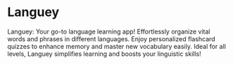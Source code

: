 # Languey
Languey: Your go-to language learning app! Effortlessly organize vital words and phrases in different languages. Enjoy personalized flashcard quizzes to enhance memory and master new vocabulary easily. Ideal for all levels, Languey simplifies learning and boosts your linguistic skills!
